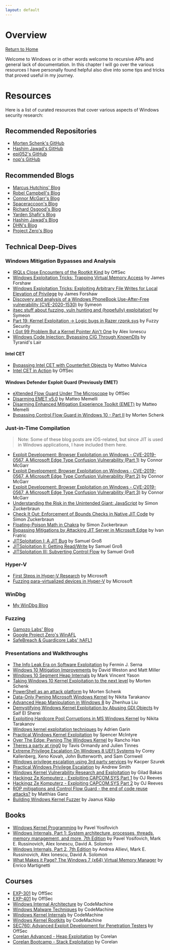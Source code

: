 ```yaml
---
layout: default
---
```


# Overview

[Return to Home](./index.md)

Welcome to Windows or in other words welcome to recursive APIs and general lack of documentation. In this chapter I will go over the various resources I have personally found helpful also dive into some tips and tricks that proved useful in my journey.


# Resources

Here is a list of curated resources that cover various aspects of Windows security research:


## Recommended Repositories

* [Morten Schenk's GitHub](https://github.com/MortenSchenk)
* [Hashim Jawad's GitHub](https://github.com/ihack4falafel)
* [epi052's GitHub](https://github.com/epi052)
* [nop's GitHub](https://github.com/nop-tech)


## Recommended Blogs

* [Marcus Hutchins' Blog](https://malwaretech.com/)
* [Robel Campbell's Blog](https://reverencecyber.com/blog/)
* [Connor McGarr's Blog](https://connormcgarr.github.io/)
* [Spaceraccoon's Blog](https://spaceraccoon.dev/)
* [Richard Osgood's Blog](https://www.richardosgood.com/)
* [Yarden Shafir's Blog](https://medium.com/@yardenshafir2)
* [Hashim Jawad's Blog](https://ihack4falafel.github.io/)
* [DHN's Blog](https://zer0-day.pw/)
* [Project Zero's Blog](https://googleprojectzero.blogspot.com/)


## Technical Deep-Dives


### Windows Mitigation Bypasses and Analysis

* [IRQLs Close Encounters of the Rootkit Kind](https://www.offsec.com/offsec/irqls-close-encounters/) by OffSec
* [Windows Exploitation Tricks: Trapping Virtual Memory Access](https://googleprojectzero.blogspot.com/2021/01/windows-exploitation-tricks-trapping.html) by James Forshaw
* [Windows Exploitation Tricks: Exploiting Arbitrary File Writes for Local Elevation of Privilege](https://googleprojectzero.blogspot.com/2018/04/windows-exploitation-tricks-exploiting.html) by James Forshaw
* [Discovery and analysis of a Windows PhoneBook Use-After-Free vulnerability (CVE-2020-1530)](https://symeonp.github.io/2020/12/08/phonebook-uaf-analysis.html) by Symeon
* [itsec stuff about fuzzing, vuln hunting and (hopefully) exploitation!](https://symeonp.github.io/) by Symeon
* [Part 19: Kernel Exploitation -> Logic bugs in Razer rzpnk.sys](https://fuzzysecurity.com/tutorials/expDev/23.html) by Fuzzy Security
* [I Got 99 Problem But a Kernel Pointer Ain't One](https://recon.cx/2013/slides/Recon2013-Alex%20Ionescu-I%20got%2099%20problems%20but%20a%20kernel%20pointer%20ain%27t%20one.pdf) by Alex Ionescu
* [Windows Code Injection: Bypassing CIG Through KnownDlls](https://www.tiraniddo.dev/2019/08/windows-code-injection-bypassing-cig.html?m=1) by Tyranid's Lair


#### Intel CET

* [Bypassing Intel CET with Counterfeit Objects](https://www.offsec.com/offsec/bypassing-intel-cet-with-counterfeit-objects/) by Matteo Malvica
* [Intel CET in Action](https://www.offsec.com/offsec/intel-cet-in-action/) by OffSec


#### Windows Defender Exploit Guard (Previously EMET)

* [eXtended Flow Guard Under The Microscope](https://www.offsec.com/offsec/extended-flow-guard/) by OffSec
* [Disarming EMET v5.0](https://www.offsec.com/vulndev/disarming-emet-v5-0/) by Matteo Memelli
* [Disarming Enhanced Mitigation Experience Toolkit (EMET)](https://www.offsec.com/vulndev/disarming-enhanced-mitigation-experience-toolkit-emet/) by Matteo Memelli
* [Bypassing Control Flow Guard in Windows 10 - Part II](https://blog.improsec.com/tech-blog/bypassing-control-flow-guard-on-windows-10-part-ii) by Morten Schenk


### Just-in-Time Compilation

> Note: Some of these blog posts are iOS-related, but since JIT is used in Windows applications, I have included them here.

* [Exploit Development: Browser Exploitation on Windows - CVE-2019-0567, A Microsoft Edge Type Confusion Vulnerability (Part 1)](https://connormcgarr.github.io/type-confusion-part-1/) by Connor McGarr
* [Exploit Development: Browser Exploitation on Windows - CVE-2019-0567, A Microsoft Edge Type Confusion Vulnerability (Part 2)](https://connormcgarr.github.io/type-confusion-part-2/) by Connor McGarr
* [Exploit Development: Browser Exploitation on Windows - CVE-2019-0567, A Microsoft Edge Type Confusion Vulnerability (Part 3)](https://connormcgarr.github.io/type-confusion-part-3/) by Connor McGarr
* [Understanding the Risk in the Unintended Giant: JavaScript](https://www.zerodayinitiative.com/blog/2017/7/18/understanding-risk-in-the-unintended-giant-javascript) by Simon Zuckerbraun
* [Check It Out: Enforcement of Bounds Checks in Native JIT Code](https://www.zerodayinitiative.com/blog/2017/10/5/check-it-out-enforcement-of-bounds-checks-in-native-jit-code) by Simon Zuckerbraun
* [Floating-Poison Math in Chakra](https://www.zerodayinitiative.com/blog/2018/8/22/floating-poison-math-in-chakra) by Simon Zuckerbraun
* [Bypassing Mitigations by Attacking JIT Server in Microsoft Edge](https://googleprojectzero.blogspot.com/2018/05/bypassing-mitigations-by-attacking-jit.html) by Ivan Fratric
* [JITSploitation I: A JIT Bug](https://googleprojectzero.blogspot.com/2020/09/jitsploitation-one.html) by Samuel Groß
* [JITSploitation II: Getting Read/Write](https://googleprojectzero.blogspot.com/2020/09/jitsploitation-two.html) by Samuel Groß
* [JITSploitation III: Subverting Control Flow](https://googleprojectzero.blogspot.com/2020/09/jitsploitation-three.html) by Samuel Groß


### Hyper-V

* [First Steps in Hyper-V Research](https://msrc.microsoft.com/blog/2018/12/first-steps-in-hyper-v-research/) by Microsoft
* [Fuzzing para-virtualized devices in Hyper-V](https://msrc.microsoft.com/blog/2019/01/fuzzing-para-virtualized-devices-in-hyper-v/) by Microsoft


### WinDbg

* [My WinDbg Blog](./windows/WinDbg.md)


### Fuzzing

* [Gamozo Labs' Blog](https://gamozolabs.github.io/)
* [Google Project Zero's WinAFL](https://github.com/googleprojectzero/winafl)
* [SafeBreach & Guardicore Labs' hAFL1](https://github.com/SB-GC-Labs/hAFL1)


### Presentations and Walkthroughs

* [The Info Leak Era on Software Exploitation](https://www.youtube.com/watch?v=VgWoPa8Whmc) by Fermin J. Serna
* [Windows 10 Mitigation Improvements](https://www.youtube.com/watch?v=gCu2GQd0GSE) by David Weston and Matt Miller
* [Windows 10 Segment Heap Internals](https://www.youtube.com/watch?v=hetZx78SQ_A) by Mark Vincent Yason
* [Taking Windows 10 Kernel Exploitation to the next level](https://www.youtube.com/watch?v=Gu_5kkErQ6Y) by Morten Schenk
* [PowerShell as an attack platform](https://www.youtube.com/watch?v=MOab2Icpecc) by Morten Schenk
* [Data-Only Pwning Microsoft Windows Kernel](https://www.youtube.com/watch?v=FxZoAupttMI) by Nikita Tarakanov
* [Advanced Heap Manipulation in Windows 8](https://www.youtube.com/watch?v=0lURSnDOPfQ) by Zhenhua Liu
* [Demystifying Windows Kernel Exploitation by Abusing GDI Objects](https://www.youtube.com/watch?v=2chDv_wTymc) by Saif El Sherei
* [Exploiting Hardcore Pool Corruptions in MS Windows Kernel](https://www.youtube.com/watch?v=2yuza8PRGVQ) by Nikita Tarakanov
* [Windows kernel exploitation techniques](https://www.youtube.com/watch?v=f8hTwFpRphU) by Adrien Garin
* [Practical Windows Kernel Exploitation](https://www.youtube.com/watch?v=hUCmV7uT29I) by Spencer McIntyre
* [Over The Edge: Pwning The Windows Kernel](https://www.youtube.com/watch?v=0tFmqSbWSZE) by Rancho Han
* [Theres a party at ring0](https://www.youtube.com/watch?v=BCavCemZPoI) by Tavis Ormandy and Julien Tinnes
* [Extreme Privilege Escalation On Windows 8 UEFI Systems](https://www.youtube.com/watch?v=Qj_YCpoct3k) by Corey Kallenberg, Xeno Kovah, John Butterworth, and Sam Cornwell
* [Windows privilege escalation using 3rd party services](https://www.youtube.com/watch?v=nRVbYt9LKXk) by Kacper Szurek
* [Practical Windows Privilege Escalation](https://www.youtube.com/watch?v=PC_iMqiuIRQ) by Andrew Smith
* [Windows Kernel Vulnerability Research and Exploitation](https://www.youtube.com/watch?v=aRZ5Wi-NWXs) by Gilad Bakas
* [Hackingz Ze Komputerz - Exploiting CAPCOM.SYS Part 1](https://www.youtube.com/watch?v=pJZjWXxUEl4) by OJ Reeves
* [Hackingz Ze Komputerz - Exploiting CAPCOM.SYS Part 2](https://www.youtube.com/watch?v=UGWqq5kTiso) by OJ Reeves
* [ROP mitigations and Control Flow Guard - the end of code reuse attacks?](https://www.youtube.com/watch?v=pqU9jsCmlYA) by Matthias Ganz 
* [Building Windows Kernel Fuzzer](https://www.youtube.com/watch?v=mpXQvto4Vy4) by Jaanus Kääp


## Books

* [Windows Kernel Programming](https://www.amazon.com/Windows-Kernel-Programming-Pavel-Yosifovich/dp/1977593372) by Pavel Yosifovich
* [Windows Internals, Part 1: System architecture, processes, threads, memory management, and more, 7th Edition](https://www.microsoftpressstore.com/store/windows-internals-part-1-system-architecture-processes-9780735684188) by Pavel Yosifovich, Mark E. Russinovich, Alex Ionescu, David A. Solomon
* [Windows Internals, Part 2, 7th Edition](https://www.microsoftpressstore.com/store/windows-internals-part-2-9780135462409) by Andrea Allievi, Mark E. Russinovich, Alex Ionescu, David A. Solomon
* [What Makes it Page? The Windows 7 (x64) Virtual Memory Manager](https://www.amazon.com/What-Makes-Page-Windows-Virtual/dp/1479114294) by Enrico Martignetti


## Courses

* [EXP-301](https://www.offsec.com/documentation/EXP301-syllabus.pdf) by OffSec
* [EXP-401](https://www.offensive-security.com/awe/EXP401_syllabus.pdf) by OffSec
* [Windows Internal Architecture](https://codemachine.com/trainings/winint.html) by CodeMachine
* [Windows Malware Techniques](https://codemachine.com/trainings/winmal.html) by CodeMachine
* [Windows Kernel Internals](https://codemachine.com/trainings/kerint.html) by CodeMachine
* [Windows Kernel Rootkits](https://codemachine.com/trainings/kerrkt.html) by CodeMachine
* [SEC760: Advanced Exploit Development for Penetration Testers](https://www.sans.org/cyber-security-courses/advanced-exploit-development-penetration-testers/) by OffSec
* [Corelan Advanced - Heap Exploitation](https://www.corelan-training.com/index.php/training/advanced/) by Corelan
* [Corelan Bootcamp - Stack Exploitation](https://www.corelan-training.com/index.php/training/bootcamp/) by Corelan